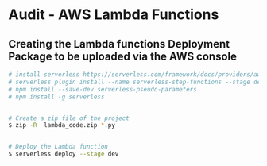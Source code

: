 # Audit - AWS Lambda Functions

## Creating the Lambda functions Deployment Package to be uploaded via the AWS console

``` bash
# install serverless https://serverless.com/framework/docs/providers/aws/guide/installation/
# serverless plugin install --name serverless-step-functions --stage dev
# npm install --save-dev serverless-pseudo-parameters
# npm install -g serverless


# Create a zip file of the project
$ zip -R  lambda_code.zip *.py


# Deploy the Lambda function
$ serverless deploy --stage dev
```
